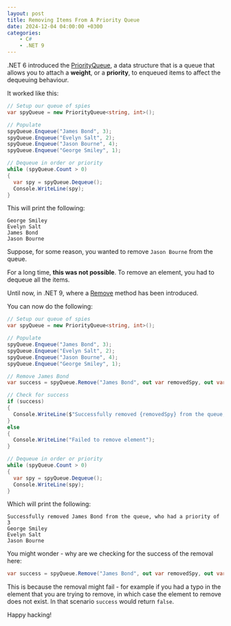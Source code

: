 ```yaml
---
layout: post
title: Removing Items From A Priority Queue
date: 2024-12-04 04:00:00 +0300
categories:
    - C#
    - .NET 9
---
```


.NET 6 introduced the [PriorityQueue](https://learn.microsoft.com/en-us/dotnet/api/system.collections.generic.priorityqueue-2?view=net-9.0), a data structure that is a queue that allows you to attach a **weight**, or a **priority**, to enqueued items to affect the dequeuing behaviour.

It worked like this:

```csharp
// Setup our queue of spies
var spyQueue = new PriorityQueue<string, int>();

// Populate
spyQueue.Enqueue("James Bond", 3);
spyQueue.Enqueue("Evelyn Salt", 2);
spyQueue.Enqueue("Jason Bourne", 4);
spyQueue.Enqueue("George Smiley", 1);

// Dequeue in order or priority
while (spyQueue.Count > 0)
{
  var spy = spyQueue.Dequeue();
  Console.WriteLine(spy);
}
```

This will print the following:

```plaintext
George Smiley
Evelyn Salt
James Bond
Jason Bourne
```

Suppose, for some reason, you wanted to remove `Jason Bourne` from the queue.

For a long time, **this was not possible**. To remove an element, you had to dequeue all the items.

Until now, in .NET 9, where a [Remove](https://learn.microsoft.com/en-us/dotnet/api/system.collections.generic.priorityqueue-2.remove?view=net-9.0) method has been introduced.

You can now do the following:

```csharp
// Setup our queue of spies
var spyQueue = new PriorityQueue<string, int>();

// Populate
spyQueue.Enqueue("James Bond", 3);
spyQueue.Enqueue("Evelyn Salt", 2);
spyQueue.Enqueue("Jason Bourne", 4);
spyQueue.Enqueue("George Smiley", 1);

// Remove James Bond
var success = spyQueue.Remove("James Bond", out var removedSpy, out var removedPriority);

// Check for success
if (success)
{
  Console.WriteLine($"Successfully removed {removedSpy} from the queue, who had a priority of {removedPriority}");
}
else
{
  Console.WriteLine("Failed to remove element");
}

// Dequeue in order or priority
while (spyQueue.Count > 0)
{
  var spy = spyQueue.Dequeue();
  Console.WriteLine(spy);
}
```

Which will print the following:

```plaintext
Successfully removed James Bond from the queue, who had a priority of 3
George Smiley
Evelyn Salt
Jason Bourne
```

You might wonder - why are we checking for the success of the removal here:

```csharp
var success = spyQueue.Remove("James Bond", out var removedSpy, out var removedPriority);
```

This is because the removal might fail - for example if you had a typo in the element that you are trying to remove, in which case the element to remove does not exist. In that scenario `success` would return `false`.

Happy hacking!